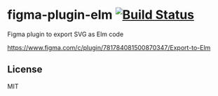 # figma-plugin-elm [![Build Status](https://travis-ci.org/hendriklammers/figma-plugin-elm.svg?branch=master)](https://travis-ci.org/hendriklammers/figma-plugin-elm)

Figma plugin to export SVG as Elm code

https://www.figma.com/c/plugin/781784081500870347/Export-to-Elm

## License

MIT
